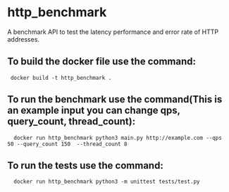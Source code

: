 # http_benchmark
A benchmark API to test the latency performance and error rate of HTTP addresses.

## To build the docker file use the command:
     docker build -t http_benchmark . 
     
## To run the benchmark use the command(This is an example input you can change qps, query_count, thread_count):
      docker run http_benchmark python3 main.py http://example.com --qps 50 --query_count 150  --thread_count 8
      
## To run the tests use the command:
      docker run http_benchmark python3 -m unittest tests/test.py 
